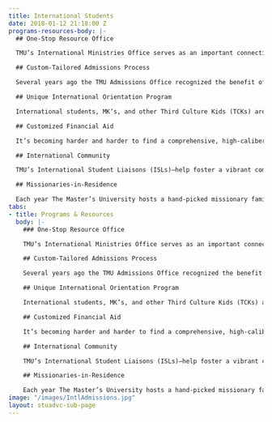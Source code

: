 ```yaml
---
title: International Students
date: 2018-01-12 21:18:00 Z
programs-resources-body: |-
  ## One-Stop Resource Office

  TMU’s International Ministries Office serves as an important connection point for international students and TCKs, starting at the application stage and continuing through to graduation and beyond. Experienced staff come alongside professors and residence life staff help meet the unique needs of students coming from a variety of cross-cultural backgrounds.

  ## Custom-Tailored Admissions Process

  Several years ago the TMU Admissions Office recognized the benefit of having an admissions counselor specifically dedicated to international students and other TCKs. The [international admissions staff](http://www.masters.edu/admissions/#intl) work with applicants and their families to ensure a smooth application process marked by open and consistent communication, whether a student is applying from Tokyo or Tulsa.

  ## Unique International Orientation Program

  International students, MK’s, and other Third Culture Kids (TCKs) are invited to participate in a strategic orientation program called “Passport to Master’s.” This two-day program takes place prior to the traditional Week of Welcome (a week-long orientation for all new students). By arriving early, students have the opportunity to discuss specific cultural issues, become acquainted with The Master’s University (TMU) campus, and meet other students from around the globe. Passport to Master’s involves various seminars and activities, and culminates with a special dinner reception for the new students and their family members.

  ## Customized Financial Aid

  It’s becoming harder and harder to find a comprehensive, high-caliber education founded upon a biblical worldview. In light of this, a quality education from The Master’s University has become more valuable than ever. It’s something worth investing in. International students and TCKs have proven to be an asset to the TMU campus and successful representatives of the college in their future endeavors. Consequently, The Master’s University has made a strong commitment to partner with these students and their families in funding this important investment. While TMU cannot provide a full scholarship to students, significant discounts may be obtained. Detailed information about scholarships and grants for international students can be found [here](http://localhost:4000/financial-aid/general-undergraduate).

  ## International Community

  TMU’s International Student Liaisons (ISLs)—help foster a vibrant community of international students and TCKs on campus. Through regular events and an annual retreat, international students and TCKs find opportunities to connect with each other and develop life-long friendships. Simultaneously, our ISLs help mobilize students to get involved in all areas of campus life: music, sports, leadership, outreach, etc…. The Master’s University does not believe in fostering international student or MK *cliques*—our approach is one of integration and support. In light of this, TMU has intentionally shifted away from offering segregated programs or housing for international students and TCKs.

  ## Missionaries-in-Residence

  Each year The Master’s University hosts a hand-picked missionary family (on furlough) living on campus (this could be you!). Their home—kitchen, fireplace, and all—is available to students who want to stop by. TMU’s Missionaries-in-Residence become a great asset not only to students currently pursuing global missions, but to international students and TCKs who just want to share their own experiences with someone, or seek a bit of extra advice.
tabs:
- title: Programs & Resources
  body: |-
    ### One-Stop Resource Office

    TMU’s International Ministries Office serves as an important connection point for international students and TCKs, starting at the application stage and continuing through to graduation and beyond. Experienced staff come alongside professors and residence life staff help meet the unique needs of students coming from a variety of cross-cultural backgrounds.

    ## Custom-Tailored Admissions Process

    Several years ago the TMU Admissions Office recognized the benefit of having an admissions counselor specifically dedicated to international students and other TCKs. The [international admissions staff](http://www.masters.edu/admissions/#intl) work with applicants and their families to ensure a smooth application process marked by open and consistent communication, whether a student is applying from Tokyo or Tulsa.

    ## Unique International Orientation Program

    International students, MK’s, and other Third Culture Kids (TCKs) are invited to participate in a strategic orientation program called “Passport to Master’s.” This two-day program takes place prior to the traditional Week of Welcome (a week-long orientation for all new students). By arriving early, students have the opportunity to discuss specific cultural issues, become acquainted with The Master’s University (TMU) campus, and meet other students from around the globe. Passport to Master’s involves various seminars and activities, and culminates with a special dinner reception for the new students and their family members.

    ## Customized Financial Aid

    It’s becoming harder and harder to find a comprehensive, high-caliber education founded upon a biblical worldview. In light of this, a quality education from The Master’s University has become more valuable than ever. It’s something worth investing in. International students and TCKs have proven to be an asset to the TMU campus and successful representatives of the college in their future endeavors. Consequently, The Master’s University has made a strong commitment to partner with these students and their families in funding this important investment. While TMU cannot provide a full scholarship to students, significant discounts may be obtained. Detailed information about scholarships and grants for international students can be found [here](http://localhost:4000/financial-aid/general-undergraduate).

    ## International Community

    TMU’s International Student Liaisons (ISLs)—help foster a vibrant community of international students and TCKs on campus. Through regular events and an annual retreat, international students and TCKs find opportunities to connect with each other and develop life-long friendships. Simultaneously, our ISLs help mobilize students to get involved in all areas of campus life: music, sports, leadership, outreach, etc…. The Master’s University does not believe in fostering international student or MK *cliques*—our approach is one of integration and support. In light of this, TMU has intentionally shifted away from offering segregated programs or housing for international students and TCKs.

    ## Missionaries-in-Residence

    Each year The Master’s University hosts a hand-picked missionary family (on furlough) living on campus (this could be you!). Their home—kitchen, fireplace, and all—is available to students who want to stop by. TMU’s Missionaries-in-Residence become a great asset not only to students currently pursuing global missions, but to international students and TCKs who just want to share their own experiences with someone, or seek a bit of extra advice.
image: "/images/IntlAdmissions.jpg"
layout: stuadvc-sub-page
---
```


